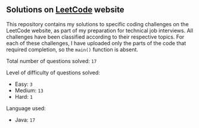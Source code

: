 ## Solutions on [LeetCode](https://leetcode.com/) website

This repository contains my solutions to specific coding challenges on the LeetCode website, as part of my preparation for technical job interviews. All challenges have been classified according to their respective topics. For each of these challenges, I have uploaded only the parts of the code that required completion, so the `main()` function is absent.

Total number of questions solved: `17`

Level of difficulty of questions solved:
* Easy: `3`
* Medium: `13`
* Hard: `1`

Language used:
* Java: `17`
